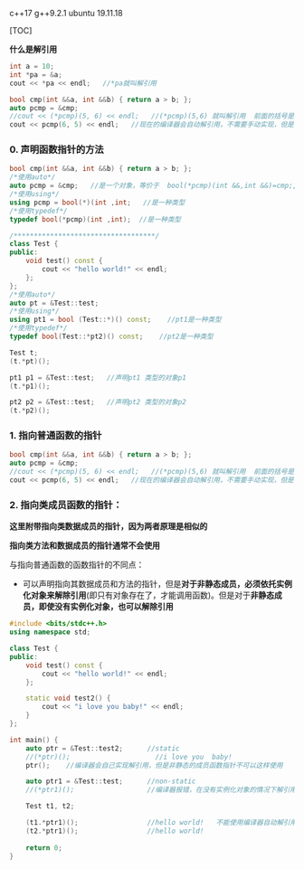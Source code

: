 c++17 g++9.2.1 ubuntu 19.11.18

[TOC]

**什么是解引用**

```c++
int a = 10;
int *pa = &a;
cout << *pa << endl;   //*pa就叫解引用

bool cmp(int &&a, int &&b) { return a > b; };
auto pcmp = &cmp;
//cout << (*pcmp)(5, 6) << endl;   //(*pcmp)(5,6) 就叫解引用  前面的括号是因为，后面传参用的()的优先级要比*高，所以用(*pcmp)
cout << pcmp(6, 5) << endl;   //现在的编译器会自动解引用，不需要手动实现，但是非静态的类成员函数不可以
```



### 0. 声明函数指针的方法

```c++
bool cmp(int &&a, int &&b) { return a > b; };
/*使用auto*/
auto pcmp = &cmp;   //是一个对象，等价于  bool(*pcmp)(int &&,int &&)=cmp;,不加&也可以，函数名本身就是个指针
/*使用using*/
using pcmp = bool(*)(int ,int;   //是一种类型
/*使用typedef*/
typedef bool(*pcmp)(int ,int);  //是一种类型

/***********************************/
class Test {
public:
    void test() const {
        cout << "hello world!" << endl;
    };
};
/*使用auto*/
auto pt = &Test::test;
/*使用using*/
using pt1 = bool (Test::*)() const;    //pt1是一种类型
/*使用typedef*/
typedef bool(Test::*pt2)() const;    //pt2是一种类型

Test t;
(t.*pt)();

pt1 p1 = &Test::test;   //声明pt1 类型的对象p1
(t.*p1)();

pt2 p2 = &Test::test;   //声明pt2 类型的对象p2
(t.*p2)();
```



### 1. 指向普通函数的指针

```c++
bool cmp(int &&a, int &&b) { return a > b; };
auto pcmp = &cmp;
//cout << (*pcmp)(5, 6) << endl;   //(*pcmp)(5,6) 就叫解引用  前面的括号是因为，后面传参用的()的优先级要比*高，所以用(*pcmp)
cout << pcmp(6, 5) << endl;   //现在的编译器会自动解引用，不需要手动实现，但是非静态的类成员函数不可以
```



### 2. 指向类成员函数的指针：

**这里附带指向类数据成员的指针，因为两者原理是相似的**

**指向类方法和数据成员的指针通常不会使用** 

与指向普通函数的函数指针的不同点：

- 可以声明指向其数据成员和方法的指针，但是**对于非静态成员，必须依托实例化对象来解除引用**(即只有对象存在了，才能调用函数)。但是对于**非静态成员，即使没有实例化对象，也可以解除引用**

```c++
#include <bits/stdc++.h>
using namespace std;

class Test {
public:
    void test() const {
        cout << "hello world!" << endl;
    };

    static void test2() {
        cout << "i love you baby!" << endl;
    }
};

int main() {
    auto ptr = &Test::test2;      //static
    //(*ptr)();                     //i love you  baby!
    ptr();    //编译器会自己实现解引用，但是非静态的成员函数指针不可以这样使用

    auto ptr1 = &Test::test;      //non-static
    //(*ptr1)();                  //编译器报错，在没有实例化对象的情况下解引用

    Test t1, t2;

    (t1.*ptr1)();                 //hello world!   不能使用编译器自动解引用
    (t2.*ptr1)();                 //hello world!
    
    return 0;
}
```

